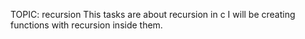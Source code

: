 TOPIC: recursion
This tasks are about recursion in c
I will be creating functions with recursion inside them.
